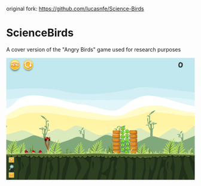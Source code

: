 original fork: https://github.com/lucasnfe/Science-Birds

# ScienceBirds
A cover version of the "Angry Birds" game used for research purposes

![Alt text](/Docs/Screenshot.png?raw=true "Optional Title")
